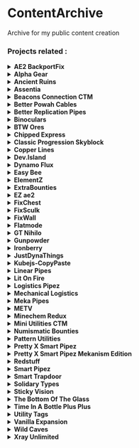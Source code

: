 # ContentArchive
Archive for my public content creation
### Projects related :

<details>
<summary><strong>AE2 BackportFix</strong></summary>

 - [gif.gif](https://github.com/DevDyna/ContentArchive/tree/main/AE2%20BackportFix/gif.gif)
 - [logo.png](https://github.com/DevDyna/ContentArchive/tree/main/AE2%20BackportFix/logo.png)
      <details>
       <summary><strong>screen</strong></summary>

       - [bug.png](https://github.com/DevDyna/ContentArchive/tree/main/AE2%20BackportFix/screen/bug.png)

       - [solution.png](https://github.com/DevDyna/ContentArchive/tree/main/AE2%20BackportFix/screen/solution.png)

      </details>

</details>

<details>
<summary><strong>Alpha Gear</strong></summary>

 - [logo.png](https://github.com/DevDyna/ContentArchive/tree/main/Alpha%20Gear/logo.png)
 - [screen.png](https://github.com/DevDyna/ContentArchive/tree/main/Alpha%20Gear/screen.png)
</details>

<details>
<summary><strong>Ancient Ruins</strong></summary>

 - [logo.png](https://github.com/DevDyna/ContentArchive/tree/main/Ancient%20Ruins/logo.png)
 - [screen.png](https://github.com/DevDyna/ContentArchive/tree/main/Ancient%20Ruins/screen.png)
</details>

<details>
<summary><strong>Assentia</strong></summary>

 - [logo.png](https://github.com/DevDyna/ContentArchive/tree/main/Assentia/logo.png)
 - [screen.png](https://github.com/DevDyna/ContentArchive/tree/main/Assentia/screen.png)
 - [screen2.png](https://github.com/DevDyna/ContentArchive/tree/main/Assentia/screen2.png)
 - [screen3.png](https://github.com/DevDyna/ContentArchive/tree/main/Assentia/screen3.png)
 - [screen4.png](https://github.com/DevDyna/ContentArchive/tree/main/Assentia/screen4.png)
</details>

<details>
<summary><strong>Beacons Connection CTM</strong></summary>

 - [logo.png](https://github.com/DevDyna/ContentArchive/tree/main/Beacons%20Connection%20CTM/logo.png)
 - [screen.png](https://github.com/DevDyna/ContentArchive/tree/main/Beacons%20Connection%20CTM/screen.png)
</details>

<details>
<summary><strong>Better Powah Cables</strong></summary>

 - [logo.png](https://github.com/DevDyna/ContentArchive/tree/main/Better%20Powah%20Cables/logo.png)
      <details>
       <summary><strong>screen</strong></summary>

       - [0.png](https://github.com/DevDyna/ContentArchive/tree/main/Better%20Powah%20Cables/screen/0.png)

       - [1.png](https://github.com/DevDyna/ContentArchive/tree/main/Better%20Powah%20Cables/screen/1.png)

       - [gif.gif](https://github.com/DevDyna/ContentArchive/tree/main/Better%20Powah%20Cables/screen/gif.gif)

      </details>

</details>

<details>
<summary><strong>Better Replication Pipes</strong></summary>

 - [logo.png](https://github.com/DevDyna/ContentArchive/tree/main/Better%20Replication%20Pipes/logo.png)
      <details>
       <summary><strong>screen</strong></summary>

       - [0.png](https://github.com/DevDyna/ContentArchive/tree/main/Better%20Replication%20Pipes/screen/0.png)

       - [1.png](https://github.com/DevDyna/ContentArchive/tree/main/Better%20Replication%20Pipes/screen/1.png)

       - [gif.gif](https://github.com/DevDyna/ContentArchive/tree/main/Better%20Replication%20Pipes/screen/gif.gif)

      </details>

</details>

<details>
<summary><strong>Binoculars</strong></summary>

 - [logo.png](https://github.com/DevDyna/ContentArchive/tree/main/Binoculars/logo.png)
 - [screen.png](https://github.com/DevDyna/ContentArchive/tree/main/Binoculars/screen.png)
 - [screen1.png](https://github.com/DevDyna/ContentArchive/tree/main/Binoculars/screen1.png)
 - [screen2.png](https://github.com/DevDyna/ContentArchive/tree/main/Binoculars/screen2.png)
 - [screen3.png](https://github.com/DevDyna/ContentArchive/tree/main/Binoculars/screen3.png)
 - [screen4.png](https://github.com/DevDyna/ContentArchive/tree/main/Binoculars/screen4.png)
 - [screen5.png](https://github.com/DevDyna/ContentArchive/tree/main/Binoculars/screen5.png)
</details>

<details>
<summary><strong>BTW Ores</strong></summary>

 - [0.png](https://github.com/DevDyna/ContentArchive/tree/main/BTW%20Ores/0.png)
 - [1.png](https://github.com/DevDyna/ContentArchive/tree/main/BTW%20Ores/1.png)
 - [2.png](https://github.com/DevDyna/ContentArchive/tree/main/BTW%20Ores/2.png)
 - [3.png](https://github.com/DevDyna/ContentArchive/tree/main/BTW%20Ores/3.png)
 - [4.png](https://github.com/DevDyna/ContentArchive/tree/main/BTW%20Ores/4.png)
 - [5.png](https://github.com/DevDyna/ContentArchive/tree/main/BTW%20Ores/5.png)
 - [gif.gif](https://github.com/DevDyna/ContentArchive/tree/main/BTW%20Ores/gif.gif)
 - [logo.gif](https://github.com/DevDyna/ContentArchive/tree/main/BTW%20Ores/logo.gif)
 - [scanner.gif](https://github.com/DevDyna/ContentArchive/tree/main/BTW%20Ores/scanner.gif)
</details>

<details>
<summary><strong>Chipped Express</strong></summary>

      <details>
       <summary><strong>logo</strong></summary>

       - [frame](https://github.com/DevDyna/ContentArchive/tree/main/Chipped%20Express/logo/frame)

       - [logo.gif](https://github.com/DevDyna/ContentArchive/tree/main/Chipped%20Express/logo/logo.gif)

       - [og.png](https://github.com/DevDyna/ContentArchive/tree/main/Chipped%20Express/logo/og.png)

      </details>

 - [screen.png](https://github.com/DevDyna/ContentArchive/tree/main/Chipped%20Express/screen.png)
 - [screen1.png](https://github.com/DevDyna/ContentArchive/tree/main/Chipped%20Express/screen1.png)
</details>

<details>
<summary><strong>Classic Progression Skyblock</strong></summary>

 - [logo.png](https://github.com/DevDyna/ContentArchive/tree/main/Classic%20Progression%20Skyblock/logo.png)
 - [screen.png](https://github.com/DevDyna/ContentArchive/tree/main/Classic%20Progression%20Skyblock/screen.png)
 - [screen1.png](https://github.com/DevDyna/ContentArchive/tree/main/Classic%20Progression%20Skyblock/screen1.png)
 - [screen2.png](https://github.com/DevDyna/ContentArchive/tree/main/Classic%20Progression%20Skyblock/screen2.png)
</details>

<details>
<summary><strong>Copper Lines</strong></summary>

 - [icon.gif](https://github.com/DevDyna/ContentArchive/tree/main/Copper%20Lines/icon.gif)
 - [pack.png](https://github.com/DevDyna/ContentArchive/tree/main/Copper%20Lines/pack.png)
 - [screen.png](https://github.com/DevDyna/ContentArchive/tree/main/Copper%20Lines/screen.png)
</details>

<details>
<summary><strong>Dev.Island</strong></summary>

 - [logo.png](https://github.com/DevDyna/ContentArchive/tree/main/Dev.Island/logo.png)
</details>

<details>
<summary><strong>Dynamo Flux</strong></summary>

 - [logo.png](https://github.com/DevDyna/ContentArchive/tree/main/Dynamo%20Flux/logo.png)
 - [screen.png](https://github.com/DevDyna/ContentArchive/tree/main/Dynamo%20Flux/screen.png)
</details>

<details>
<summary><strong>Easy Bee</strong></summary>

 - [400x logo.png](https://github.com/DevDyna/ContentArchive/tree/main/Easy%20Bee/400x%20logo.png)
 - [floreal.gif](https://github.com/DevDyna/ContentArchive/tree/main/Easy%20Bee/floreal.gif)
 - [new.gif](https://github.com/DevDyna/ContentArchive/tree/main/Easy%20Bee/new.gif)
 - [old.gif](https://github.com/DevDyna/ContentArchive/tree/main/Easy%20Bee/old.gif)
      <details>
       <summary><strong>screen</strong></summary>

       - [beewaxtip.png](https://github.com/DevDyna/ContentArchive/tree/main/Easy%20Bee/screen/beewaxtip.png)

       - [beewax_emi.png](https://github.com/DevDyna/ContentArchive/tree/main/Easy%20Bee/screen/beewax_emi.png)

       - [floreal.png](https://github.com/DevDyna/ContentArchive/tree/main/Easy%20Bee/screen/floreal.png)

      </details>

</details>

<details>
<summary><strong>ElementZ</strong></summary>

 - [logo.png](https://github.com/DevDyna/ContentArchive/tree/main/ElementZ/logo.png)
 - [screen.png](https://github.com/DevDyna/ContentArchive/tree/main/ElementZ/screen.png)
 - [screen1.png](https://github.com/DevDyna/ContentArchive/tree/main/ElementZ/screen1.png)
 - [screen2.png](https://github.com/DevDyna/ContentArchive/tree/main/ElementZ/screen2.png)
</details>

<details>
<summary><strong>ExtraBounties</strong></summary>

      <details>
       <summary><strong>128x</strong></summary>

       - [blue.png](https://github.com/DevDyna/ContentArchive/tree/main/ExtraBounties/128x/blue.png)

       - [cyan.png](https://github.com/DevDyna/ContentArchive/tree/main/ExtraBounties/128x/cyan.png)

       - [green.png](https://github.com/DevDyna/ContentArchive/tree/main/ExtraBounties/128x/green.png)

       - [orange.png](https://github.com/DevDyna/ContentArchive/tree/main/ExtraBounties/128x/orange.png)

       - [pink.png](https://github.com/DevDyna/ContentArchive/tree/main/ExtraBounties/128x/pink.png)

       - [purple.png](https://github.com/DevDyna/ContentArchive/tree/main/ExtraBounties/128x/purple.png)

       - [red.png](https://github.com/DevDyna/ContentArchive/tree/main/ExtraBounties/128x/red.png)

      </details>

      <details>
       <summary><strong>16x</strong></summary>

       - [blue.png](https://github.com/DevDyna/ContentArchive/tree/main/ExtraBounties/16x/blue.png)

       - [cyan.png](https://github.com/DevDyna/ContentArchive/tree/main/ExtraBounties/16x/cyan.png)

       - [green.png](https://github.com/DevDyna/ContentArchive/tree/main/ExtraBounties/16x/green.png)

       - [orange.png](https://github.com/DevDyna/ContentArchive/tree/main/ExtraBounties/16x/orange.png)

       - [pink.png](https://github.com/DevDyna/ContentArchive/tree/main/ExtraBounties/16x/pink.png)

       - [purple.png](https://github.com/DevDyna/ContentArchive/tree/main/ExtraBounties/16x/purple.png)

       - [red.png](https://github.com/DevDyna/ContentArchive/tree/main/ExtraBounties/16x/red.png)

      </details>

      <details>
       <summary><strong>400x</strong></summary>

       - [blue.png](https://github.com/DevDyna/ContentArchive/tree/main/ExtraBounties/400x/blue.png)

       - [cyan.png](https://github.com/DevDyna/ContentArchive/tree/main/ExtraBounties/400x/cyan.png)

       - [green.png](https://github.com/DevDyna/ContentArchive/tree/main/ExtraBounties/400x/green.png)

       - [orange.png](https://github.com/DevDyna/ContentArchive/tree/main/ExtraBounties/400x/orange.png)

       - [pink.png](https://github.com/DevDyna/ContentArchive/tree/main/ExtraBounties/400x/pink.png)

       - [purple.png](https://github.com/DevDyna/ContentArchive/tree/main/ExtraBounties/400x/purple.png)

       - [red.png](https://github.com/DevDyna/ContentArchive/tree/main/ExtraBounties/400x/red.png)

      </details>

 - [logo-modrinth.gif](https://github.com/DevDyna/ContentArchive/tree/main/ExtraBounties/logo-modrinth.gif)
 - [logo.gif](https://github.com/DevDyna/ContentArchive/tree/main/ExtraBounties/logo.gif)
 - [pack.png](https://github.com/DevDyna/ContentArchive/tree/main/ExtraBounties/pack.png)
 - [screen.png](https://github.com/DevDyna/ContentArchive/tree/main/ExtraBounties/screen.png)
</details>

<details>
<summary><strong>EZ ae2</strong></summary>

 - [logo.png](https://github.com/DevDyna/ContentArchive/tree/main/EZ%20ae2/logo.png)
      <details>
       <summary><strong>screen</strong></summary>

       - [inscriber.png](https://github.com/DevDyna/ContentArchive/tree/main/EZ%20ae2/screen/inscriber.png)

       - [kable.png](https://github.com/DevDyna/ContentArchive/tree/main/EZ%20ae2/screen/kable.png)

       - [shaped.png](https://github.com/DevDyna/ContentArchive/tree/main/EZ%20ae2/screen/shaped.png)

       - [shapeless.png](https://github.com/DevDyna/ContentArchive/tree/main/EZ%20ae2/screen/shapeless.png)

      </details>

</details>

<details>
<summary><strong>FixChest</strong></summary>

 - [logo.png](https://github.com/DevDyna/ContentArchive/tree/main/FixChest/logo.png)
 - [screen.png](https://github.com/DevDyna/ContentArchive/tree/main/FixChest/screen.png)
 - [screen2.png](https://github.com/DevDyna/ContentArchive/tree/main/FixChest/screen2.png)
</details>

<details>
<summary><strong>FixSculk</strong></summary>

 - [logo.png](https://github.com/DevDyna/ContentArchive/tree/main/FixSculk/logo.png)
 - [screen.png](https://github.com/DevDyna/ContentArchive/tree/main/FixSculk/screen.png)
 - [screen1.png](https://github.com/DevDyna/ContentArchive/tree/main/FixSculk/screen1.png)
</details>

<details>
<summary><strong>FixWall</strong></summary>

 - [logo.png](https://github.com/DevDyna/ContentArchive/tree/main/FixWall/logo.png)
 - [screen.png](https://github.com/DevDyna/ContentArchive/tree/main/FixWall/screen.png)
</details>

<details>
<summary><strong>Flatmode</strong></summary>

      <details>
       <summary><strong>modpack</strong></summary>

       - [logo.png](https://github.com/DevDyna/ContentArchive/tree/main/Flatmode/modpack/logo.png)

      </details>

      <details>
       <summary><strong>world</strong></summary>

       - [logo.png](https://github.com/DevDyna/ContentArchive/tree/main/Flatmode/world/logo.png)

       - [screen.png](https://github.com/DevDyna/ContentArchive/tree/main/Flatmode/world/screen.png)

      </details>

</details>

<details>
<summary><strong>GT Nihilo</strong></summary>

 - [copper_vein.png](https://github.com/DevDyna/ContentArchive/tree/main/GT%20Nihilo/copper_vein.png)
 - [deprecated.png](https://github.com/DevDyna/ContentArchive/tree/main/GT%20Nihilo/deprecated.png)
      <details>
       <summary><strong>frames</strong></summary>

       - [0.png](https://github.com/DevDyna/ContentArchive/tree/main/GT%20Nihilo/frames/0.png)

       - [1.png](https://github.com/DevDyna/ContentArchive/tree/main/GT%20Nihilo/frames/1.png)

       - [2.png](https://github.com/DevDyna/ContentArchive/tree/main/GT%20Nihilo/frames/2.png)

       - [3.png](https://github.com/DevDyna/ContentArchive/tree/main/GT%20Nihilo/frames/3.png)

       - [4.png](https://github.com/DevDyna/ContentArchive/tree/main/GT%20Nihilo/frames/4.png)

       - [5.png](https://github.com/DevDyna/ContentArchive/tree/main/GT%20Nihilo/frames/5.png)

      </details>

 - [logo.gif](https://github.com/DevDyna/ContentArchive/tree/main/GT%20Nihilo/logo.gif)
 - [rock.png](https://github.com/DevDyna/ContentArchive/tree/main/GT%20Nihilo/rock.png)
 - [tuff.png](https://github.com/DevDyna/ContentArchive/tree/main/GT%20Nihilo/tuff.png)
</details>

<details>
<summary><strong>Gunpowder</strong></summary>

 - [large-logo.png](https://github.com/DevDyna/ContentArchive/tree/main/Gunpowder/large-logo.png)
 - [logo.png](https://github.com/DevDyna/ContentArchive/tree/main/Gunpowder/logo.png)
 - [lootcrate.gif](https://github.com/DevDyna/ContentArchive/tree/main/Gunpowder/lootcrate.gif)
 - [matrix_pick.gif](https://github.com/DevDyna/ContentArchive/tree/main/Gunpowder/matrix_pick.gif)
 - [medikit.gif](https://github.com/DevDyna/ContentArchive/tree/main/Gunpowder/medikit.gif)
</details>

<details>
<summary><strong>Ironberry</strong></summary>

 - [ash.png](https://github.com/DevDyna/ContentArchive/tree/main/Ironberry/ash.png)
 - [automation.png](https://github.com/DevDyna/ContentArchive/tree/main/Ironberry/automation.png)
      <details>
       <summary><strong>comments</strong></summary>

       - [comment.png](https://github.com/DevDyna/ContentArchive/tree/main/Ironberry/comments/comment.png)

      </details>

      <details>
       <summary><strong>deprecated</strong></summary>

       - [cooler.png](https://github.com/DevDyna/ContentArchive/tree/main/Ironberry/deprecated/cooler.png)

      </details>

      <details>
       <summary><strong>ds-rpc</strong></summary>

       - [logo.gif](https://github.com/DevDyna/ContentArchive/tree/main/Ironberry/ds-rpc/logo.gif)

       - [oldlogo.png](https://github.com/DevDyna/ContentArchive/tree/main/Ironberry/ds-rpc/oldlogo.png)

      </details>

 - [early.png](https://github.com/DevDyna/ContentArchive/tree/main/Ironberry/early.png)
 - [logo.png](https://github.com/DevDyna/ContentArchive/tree/main/Ironberry/logo.png)
 - [quest_0.png](https://github.com/DevDyna/ContentArchive/tree/main/Ironberry/quest_0.png)
 - [quest_1.png](https://github.com/DevDyna/ContentArchive/tree/main/Ironberry/quest_1.png)
 - [quest_2.png](https://github.com/DevDyna/ContentArchive/tree/main/Ironberry/quest_2.png)
 - [quest_3.png](https://github.com/DevDyna/ContentArchive/tree/main/Ironberry/quest_3.png)
 - [quest_4.png](https://github.com/DevDyna/ContentArchive/tree/main/Ironberry/quest_4.png)
 - [quest_5.png](https://github.com/DevDyna/ContentArchive/tree/main/Ironberry/quest_5.png)
 - [rftools.png](https://github.com/DevDyna/ContentArchive/tree/main/Ironberry/rftools.png)
 - [screen.png](https://github.com/DevDyna/ContentArchive/tree/main/Ironberry/screen.png)
 - [screen1.png](https://github.com/DevDyna/ContentArchive/tree/main/Ironberry/screen1.png)
 - [sculk.png](https://github.com/DevDyna/ContentArchive/tree/main/Ironberry/sculk.png)
</details>

<details>
<summary><strong>JustDynaThings</strong></summary>

      <details>
       <summary><strong>logo</strong></summary>

       - [16x](https://github.com/DevDyna/ContentArchive/tree/main/JustDynaThings/logo/16x)

       - [400x](https://github.com/DevDyna/ContentArchive/tree/main/JustDynaThings/logo/400x)

      </details>

      <details>
       <summary><strong>screen</strong></summary>

       - [automation.png](https://github.com/DevDyna/ContentArchive/tree/main/JustDynaThings/screen/automation.png)

       - [buddy.png](https://github.com/DevDyna/ContentArchive/tree/main/JustDynaThings/screen/buddy.png)

       - [goo.png](https://github.com/DevDyna/ContentArchive/tree/main/JustDynaThings/screen/goo.png)

       - [guide](https://github.com/DevDyna/ContentArchive/tree/main/JustDynaThings/screen/guide)

       - [other.png](https://github.com/DevDyna/ContentArchive/tree/main/JustDynaThings/screen/other.png)

       - [phase_ctm.png](https://github.com/DevDyna/ContentArchive/tree/main/JustDynaThings/screen/phase_ctm.png)

       - [phase_new.png](https://github.com/DevDyna/ContentArchive/tree/main/JustDynaThings/screen/phase_new.png)

       - [powah.png](https://github.com/DevDyna/ContentArchive/tree/main/JustDynaThings/screen/powah.png)

       - [recipe.png](https://github.com/DevDyna/ContentArchive/tree/main/JustDynaThings/screen/recipe.png)

       - [reforger.png](https://github.com/DevDyna/ContentArchive/tree/main/JustDynaThings/screen/reforger.png)

      </details>

</details>

<details>
<summary><strong>Kubejs-CopyPaste</strong></summary>

 - [gif.gif](https://github.com/DevDyna/ContentArchive/tree/main/Kubejs-CopyPaste/gif.gif)
</details>

<details>
<summary><strong>Linear Pipes</strong></summary>

 - [logo.png](https://github.com/DevDyna/ContentArchive/tree/main/Linear%20Pipes/logo.png)
 - [screen.png](https://github.com/DevDyna/ContentArchive/tree/main/Linear%20Pipes/screen.png)
 - [screen1.png](https://github.com/DevDyna/ContentArchive/tree/main/Linear%20Pipes/screen1.png)
 - [screen2.png](https://github.com/DevDyna/ContentArchive/tree/main/Linear%20Pipes/screen2.png)
</details>

<details>
<summary><strong>Lit On Fire</strong></summary>

      <details>
       <summary><strong>16x</strong></summary>

       - [0.png](https://github.com/DevDyna/ContentArchive/tree/main/Lit%20On%20Fire/16x/0.png)

       - [1.png](https://github.com/DevDyna/ContentArchive/tree/main/Lit%20On%20Fire/16x/1.png)

       - [2.png](https://github.com/DevDyna/ContentArchive/tree/main/Lit%20On%20Fire/16x/2.png)

       - [3.png](https://github.com/DevDyna/ContentArchive/tree/main/Lit%20On%20Fire/16x/3.png)

       - [4.png](https://github.com/DevDyna/ContentArchive/tree/main/Lit%20On%20Fire/16x/4.png)

       - [5.png](https://github.com/DevDyna/ContentArchive/tree/main/Lit%20On%20Fire/16x/5.png)

       - [6.png](https://github.com/DevDyna/ContentArchive/tree/main/Lit%20On%20Fire/16x/6.png)

       - [7.png](https://github.com/DevDyna/ContentArchive/tree/main/Lit%20On%20Fire/16x/7.png)

      </details>

 - [16x.gif](https://github.com/DevDyna/ContentArchive/tree/main/Lit%20On%20Fire/16x.gif)
      <details>
       <summary><strong>400x</strong></summary>

       - [0.png](https://github.com/DevDyna/ContentArchive/tree/main/Lit%20On%20Fire/400x/0.png)

       - [1.png](https://github.com/DevDyna/ContentArchive/tree/main/Lit%20On%20Fire/400x/1.png)

       - [2.png](https://github.com/DevDyna/ContentArchive/tree/main/Lit%20On%20Fire/400x/2.png)

       - [3.png](https://github.com/DevDyna/ContentArchive/tree/main/Lit%20On%20Fire/400x/3.png)

       - [4.png](https://github.com/DevDyna/ContentArchive/tree/main/Lit%20On%20Fire/400x/4.png)

       - [5.png](https://github.com/DevDyna/ContentArchive/tree/main/Lit%20On%20Fire/400x/5.png)

       - [6.png](https://github.com/DevDyna/ContentArchive/tree/main/Lit%20On%20Fire/400x/6.png)

       - [7.png](https://github.com/DevDyna/ContentArchive/tree/main/Lit%20On%20Fire/400x/7.png)

      </details>

 - [400x.gif](https://github.com/DevDyna/ContentArchive/tree/main/Lit%20On%20Fire/400x.gif)
 - [gif.gif](https://github.com/DevDyna/ContentArchive/tree/main/Lit%20On%20Fire/gif.gif)
</details>

<details>
<summary><strong>Logistics Pipez</strong></summary>

 - [logo.png](https://github.com/DevDyna/ContentArchive/tree/main/Logistics%20Pipez/logo.png)
 - [off.png](https://github.com/DevDyna/ContentArchive/tree/main/Logistics%20Pipez/off.png)
 - [on.png](https://github.com/DevDyna/ContentArchive/tree/main/Logistics%20Pipez/on.png)
 - [screen.png](https://github.com/DevDyna/ContentArchive/tree/main/Logistics%20Pipez/screen.png)
</details>

<details>
<summary><strong>Mechanical Logistics</strong></summary>

 - [logo.png](https://github.com/DevDyna/ContentArchive/tree/main/Mechanical%20Logistics/logo.png)
 - [screen.png](https://github.com/DevDyna/ContentArchive/tree/main/Mechanical%20Logistics/screen.png)
 - [screen1.png](https://github.com/DevDyna/ContentArchive/tree/main/Mechanical%20Logistics/screen1.png)
 - [screen2.png](https://github.com/DevDyna/ContentArchive/tree/main/Mechanical%20Logistics/screen2.png)
 - [screen3.png](https://github.com/DevDyna/ContentArchive/tree/main/Mechanical%20Logistics/screen3.png)
 - [screen4.png](https://github.com/DevDyna/ContentArchive/tree/main/Mechanical%20Logistics/screen4.png)
 - [screen5.png](https://github.com/DevDyna/ContentArchive/tree/main/Mechanical%20Logistics/screen5.png)
 - [screen6.png](https://github.com/DevDyna/ContentArchive/tree/main/Mechanical%20Logistics/screen6.png)
</details>

<details>
<summary><strong>Meka Pipes</strong></summary>

 - [logo.png](https://github.com/DevDyna/ContentArchive/tree/main/Meka%20Pipes/logo.png)
 - [screen.png](https://github.com/DevDyna/ContentArchive/tree/main/Meka%20Pipes/screen.png)
 - [screen1.png](https://github.com/DevDyna/ContentArchive/tree/main/Meka%20Pipes/screen1.png)
</details>

<details>
<summary><strong>METV</strong></summary>

 - [logo.png](https://github.com/DevDyna/ContentArchive/tree/main/METV/logo.png)
 - [screen.png](https://github.com/DevDyna/ContentArchive/tree/main/METV/screen.png)
</details>

<details>
<summary><strong>Minechem Redux</strong></summary>

 - [logo.png](https://github.com/DevDyna/ContentArchive/tree/main/Minechem%20Redux/logo.png)
 - [screen.png](https://github.com/DevDyna/ContentArchive/tree/main/Minechem%20Redux/screen.png)
</details>

<details>
<summary><strong>Mini Utilities CTM</strong></summary>

 - [logo.png](https://github.com/DevDyna/ContentArchive/tree/main/Mini%20Utilities%20CTM/logo.png)
 - [screen.png](https://github.com/DevDyna/ContentArchive/tree/main/Mini%20Utilities%20CTM/screen.png)
</details>

<details>
<summary><strong>Numismatic Bounties</strong></summary>

      <details>
       <summary><strong>logo</strong></summary>

       - [32x](https://github.com/DevDyna/ContentArchive/tree/main/Numismatic%20Bounties/logo/32x)

       - [400x](https://github.com/DevDyna/ContentArchive/tree/main/Numismatic%20Bounties/logo/400x)

       - [pack.png](https://github.com/DevDyna/ContentArchive/tree/main/Numismatic%20Bounties/logo/pack.png)

      </details>

      <details>
       <summary><strong>screen</strong></summary>

       - [base.png](https://github.com/DevDyna/ContentArchive/tree/main/Numismatic%20Bounties/screen/base.png)

       - [extra.png](https://github.com/DevDyna/ContentArchive/tree/main/Numismatic%20Bounties/screen/extra.png)

      </details>

</details>

<details>
<summary><strong>Pattern Utilities</strong></summary>

      <details>
       <summary><strong>backup-logo</strong></summary>

       - [crafting.png](https://github.com/DevDyna/ContentArchive/tree/main/Pattern%20Utilities/backup-logo/crafting.png)

       - [furnace.png](https://github.com/DevDyna/ContentArchive/tree/main/Pattern%20Utilities/backup-logo/furnace.png)

       - [smithing.png](https://github.com/DevDyna/ContentArchive/tree/main/Pattern%20Utilities/backup-logo/smithing.png)

       - [stonecutter.png](https://github.com/DevDyna/ContentArchive/tree/main/Pattern%20Utilities/backup-logo/stonecutter.png)

      </details>

 - [logo.gif](https://github.com/DevDyna/ContentArchive/tree/main/Pattern%20Utilities/logo.gif)
 - [screen1.png](https://github.com/DevDyna/ContentArchive/tree/main/Pattern%20Utilities/screen1.png)
 - [screen2.png](https://github.com/DevDyna/ContentArchive/tree/main/Pattern%20Utilities/screen2.png)
 - [screen3.png](https://github.com/DevDyna/ContentArchive/tree/main/Pattern%20Utilities/screen3.png)
 - [screen4.png](https://github.com/DevDyna/ContentArchive/tree/main/Pattern%20Utilities/screen4.png)
</details>

<details>
<summary><strong>Pretty X Smart Pipez</strong></summary>

 - [approved.png](https://github.com/DevDyna/ContentArchive/tree/main/Pretty%20X%20Smart%20Pipez/approved.png)
      <details>
       <summary><strong>frames</strong></summary>

       - [default.png](https://github.com/DevDyna/ContentArchive/tree/main/Pretty%20X%20Smart%20Pipez/frames/default.png)

       - [pretty.png](https://github.com/DevDyna/ContentArchive/tree/main/Pretty%20X%20Smart%20Pipez/frames/pretty.png)

       - [prettyxsmart.png](https://github.com/DevDyna/ContentArchive/tree/main/Pretty%20X%20Smart%20Pipez/frames/prettyxsmart.png)

      </details>

      <details>
       <summary><strong>gif</strong></summary>

       - [without_text.gif](https://github.com/DevDyna/ContentArchive/tree/main/Pretty%20X%20Smart%20Pipez/gif/without_text.gif)

       - [with_text.gif](https://github.com/DevDyna/ContentArchive/tree/main/Pretty%20X%20Smart%20Pipez/gif/with_text.gif)

      </details>

 - [image.png](https://github.com/DevDyna/ContentArchive/tree/main/Pretty%20X%20Smart%20Pipez/image.png)
 - [items.png](https://github.com/DevDyna/ContentArchive/tree/main/Pretty%20X%20Smart%20Pipez/items.png)
 - [logo.png](https://github.com/DevDyna/ContentArchive/tree/main/Pretty%20X%20Smart%20Pipez/logo.png)
      <details>
       <summary><strong>msg</strong></summary>

       - [1.png](https://github.com/DevDyna/ContentArchive/tree/main/Pretty%20X%20Smart%20Pipez/msg/1.png)

      </details>

</details>

<details>
<summary><strong>Pretty X Smart Pipez Mekanism Edition</strong></summary>

 - [logo.png](https://github.com/DevDyna/ContentArchive/tree/main/Pretty%20X%20Smart%20Pipez%20Mekanism%20Edition/logo.png)
      <details>
       <summary><strong>screen</strong></summary>

       - [0.png](https://github.com/DevDyna/ContentArchive/tree/main/Pretty%20X%20Smart%20Pipez%20Mekanism%20Edition/screen/0.png)

       - [1.png](https://github.com/DevDyna/ContentArchive/tree/main/Pretty%20X%20Smart%20Pipez%20Mekanism%20Edition/screen/1.png)

       - [2.png](https://github.com/DevDyna/ContentArchive/tree/main/Pretty%20X%20Smart%20Pipez%20Mekanism%20Edition/screen/2.png)

       - [image.gif](https://github.com/DevDyna/ContentArchive/tree/main/Pretty%20X%20Smart%20Pipez%20Mekanism%20Edition/screen/image.gif)

       - [item.png](https://github.com/DevDyna/ContentArchive/tree/main/Pretty%20X%20Smart%20Pipez%20Mekanism%20Edition/screen/item.png)

      </details>

</details>

<details>
<summary><strong>Redstuff</strong></summary>

 - [logo.png](https://github.com/DevDyna/ContentArchive/tree/main/Redstuff/logo.png)
 - [screen.png](https://github.com/DevDyna/ContentArchive/tree/main/Redstuff/screen.png)
 - [screen2.png](https://github.com/DevDyna/ContentArchive/tree/main/Redstuff/screen2.png)
</details>

<details>
<summary><strong>Smart Pipez</strong></summary>

 - [darker.png](https://github.com/DevDyna/ContentArchive/tree/main/Smart%20Pipez/darker.png)
      <details>
       <summary><strong>frame</strong></summary>

       - [0.png](https://github.com/DevDyna/ContentArchive/tree/main/Smart%20Pipez/frame/0.png)

       - [1.png](https://github.com/DevDyna/ContentArchive/tree/main/Smart%20Pipez/frame/1.png)

      </details>

 - [gif.gif](https://github.com/DevDyna/ContentArchive/tree/main/Smart%20Pipez/gif.gif)
 - [logo.png](https://github.com/DevDyna/ContentArchive/tree/main/Smart%20Pipez/logo.png)
</details>

<details>
<summary><strong>Smart Trapdoor</strong></summary>

 - [logo.png](https://github.com/DevDyna/ContentArchive/tree/main/Smart%20Trapdoor/logo.png)
 - [screen.png](https://github.com/DevDyna/ContentArchive/tree/main/Smart%20Trapdoor/screen.png)
</details>

<details>
<summary><strong>Solidary Types</strong></summary>

 - [logo.png](https://github.com/DevDyna/ContentArchive/tree/main/Solidary%20Types/logo.png)
 - [screen.png](https://github.com/DevDyna/ContentArchive/tree/main/Solidary%20Types/screen.png)
</details>

<details>
<summary><strong>Sticky Vision</strong></summary>

 - [logo.png](https://github.com/DevDyna/ContentArchive/tree/main/Sticky%20Vision/logo.png)
 - [screen.png](https://github.com/DevDyna/ContentArchive/tree/main/Sticky%20Vision/screen.png)
 - [screen1.png](https://github.com/DevDyna/ContentArchive/tree/main/Sticky%20Vision/screen1.png)
</details>

<details>
<summary><strong>The Bottom Of The Glass</strong></summary>

 - [logo.png](https://github.com/DevDyna/ContentArchive/tree/main/The%20Bottom%20Of%20The%20Glass/logo.png)
 - [screen.png](https://github.com/DevDyna/ContentArchive/tree/main/The%20Bottom%20Of%20The%20Glass/screen.png)
</details>

<details>
<summary><strong>Time In A Bottle Plus Plus</strong></summary>

      <details>
       <summary><strong>logo</strong></summary>

       - [400x.png](https://github.com/DevDyna/ContentArchive/tree/main/Time%20In%20A%20Bottle%20Plus%20Plus/logo/400x.png)

       - [60x.png](https://github.com/DevDyna/ContentArchive/tree/main/Time%20In%20A%20Bottle%20Plus%20Plus/logo/60x.png)

      </details>

      <details>
       <summary><strong>screen</strong></summary>

       - [gif.gif](https://github.com/DevDyna/ContentArchive/tree/main/Time%20In%20A%20Bottle%20Plus%20Plus/screen/gif.gif)

       - [items.png](https://github.com/DevDyna/ContentArchive/tree/main/Time%20In%20A%20Bottle%20Plus%20Plus/screen/items.png)

       - [post.gif](https://github.com/DevDyna/ContentArchive/tree/main/Time%20In%20A%20Bottle%20Plus%20Plus/screen/post.gif)

      </details>

</details>

<details>
<summary><strong>Utility Tags</strong></summary>

 - [logo.png](https://github.com/DevDyna/ContentArchive/tree/main/Utility%20Tags/logo.png)
</details>

<details>
<summary><strong>Vanilla Expansion</strong></summary>

      <details>
       <summary><strong>better nature</strong></summary>

       - [git](https://github.com/DevDyna/ContentArchive/tree/main/Vanilla%20Expansion/better%20nature/git)

       - [logo.png](https://github.com/DevDyna/ContentArchive/tree/main/Vanilla%20Expansion/better%20nature/logo.png)

       - [screen.png](https://github.com/DevDyna/ContentArchive/tree/main/Vanilla%20Expansion/better%20nature/screen.png)

       - [screen1.png](https://github.com/DevDyna/ContentArchive/tree/main/Vanilla%20Expansion/better%20nature/screen1.png)

       - [screen2.png](https://github.com/DevDyna/ContentArchive/tree/main/Vanilla%20Expansion/better%20nature/screen2.png)

       - [screen3.png](https://github.com/DevDyna/ContentArchive/tree/main/Vanilla%20Expansion/better%20nature/screen3.png)

       - [screen4.png](https://github.com/DevDyna/ContentArchive/tree/main/Vanilla%20Expansion/better%20nature/screen4.png)

      </details>

      <details>
       <summary><strong>font trim</strong></summary>

       - [Goat Utils](https://github.com/DevDyna/ContentArchive/tree/main/Vanilla%20Expansion/font%20trim/Goat%20Utils)

       - [logo.png](https://github.com/DevDyna/ContentArchive/tree/main/Vanilla%20Expansion/font%20trim/logo.png)

       - [pack.png](https://github.com/DevDyna/ContentArchive/tree/main/Vanilla%20Expansion/font%20trim/pack.png)

       - [screen.png](https://github.com/DevDyna/ContentArchive/tree/main/Vanilla%20Expansion/font%20trim/screen.png)

       - [screen1.png](https://github.com/DevDyna/ContentArchive/tree/main/Vanilla%20Expansion/font%20trim/screen1.png)

       - [screen10.png](https://github.com/DevDyna/ContentArchive/tree/main/Vanilla%20Expansion/font%20trim/screen10.png)

       - [screen2.png](https://github.com/DevDyna/ContentArchive/tree/main/Vanilla%20Expansion/font%20trim/screen2.png)

       - [screen3.png](https://github.com/DevDyna/ContentArchive/tree/main/Vanilla%20Expansion/font%20trim/screen3.png)

       - [screen4.png](https://github.com/DevDyna/ContentArchive/tree/main/Vanilla%20Expansion/font%20trim/screen4.png)

       - [screen5.png](https://github.com/DevDyna/ContentArchive/tree/main/Vanilla%20Expansion/font%20trim/screen5.png)

       - [screen6.png](https://github.com/DevDyna/ContentArchive/tree/main/Vanilla%20Expansion/font%20trim/screen6.png)

       - [screen7.png](https://github.com/DevDyna/ContentArchive/tree/main/Vanilla%20Expansion/font%20trim/screen7.png)

       - [screen8.png](https://github.com/DevDyna/ContentArchive/tree/main/Vanilla%20Expansion/font%20trim/screen8.png)

       - [screen9.png](https://github.com/DevDyna/ContentArchive/tree/main/Vanilla%20Expansion/font%20trim/screen9.png)

       - [Warden Gadgets](https://github.com/DevDyna/ContentArchive/tree/main/Vanilla%20Expansion/font%20trim/Warden%20Gadgets)

      </details>

      <details>
       <summary><strong>player utilities</strong></summary>

       - [logo.gif](https://github.com/DevDyna/ContentArchive/tree/main/Vanilla%20Expansion/player%20utilities/logo.gif)

       - [screen.png](https://github.com/DevDyna/ContentArchive/tree/main/Vanilla%20Expansion/player%20utilities/screen.png)

       - [screen1.png](https://github.com/DevDyna/ContentArchive/tree/main/Vanilla%20Expansion/player%20utilities/screen1.png)

      </details>

      <details>
       <summary><strong>radiant redstone</strong></summary>

       - [logo.png](https://github.com/DevDyna/ContentArchive/tree/main/Vanilla%20Expansion/radiant%20redstone/logo.png)

       - [screen.png](https://github.com/DevDyna/ContentArchive/tree/main/Vanilla%20Expansion/radiant%20redstone/screen.png)

       - [screen2.png](https://github.com/DevDyna/ContentArchive/tree/main/Vanilla%20Expansion/radiant%20redstone/screen2.png)

      </details>

      <details>
       <summary><strong>scaffolding-delta</strong></summary>

       - [old](https://github.com/DevDyna/ContentArchive/tree/main/Vanilla%20Expansion/scaffolding-delta/old)

      </details>

      <details>
       <summary><strong>VE</strong></summary>

       - [global.png](https://github.com/DevDyna/ContentArchive/tree/main/Vanilla%20Expansion/VE/global.png)

       - [logo.png](https://github.com/DevDyna/ContentArchive/tree/main/Vanilla%20Expansion/VE/logo.png)

       - [screen.png](https://github.com/DevDyna/ContentArchive/tree/main/Vanilla%20Expansion/VE/screen.png)

       - [screen1.png](https://github.com/DevDyna/ContentArchive/tree/main/Vanilla%20Expansion/VE/screen1.png)

       - [screen2.png](https://github.com/DevDyna/ContentArchive/tree/main/Vanilla%20Expansion/VE/screen2.png)

      </details>

</details>

<details>
<summary><strong>Wild Caves</strong></summary>

 - [desc.png](https://github.com/DevDyna/ContentArchive/tree/main/Wild%20Caves/desc.png)
 - [logo 400x.png](https://github.com/DevDyna/ContentArchive/tree/main/Wild%20Caves/logo%20400x.png)
 - [logo 500x.png](https://github.com/DevDyna/ContentArchive/tree/main/Wild%20Caves/logo%20500x.png)
 - [main_image.png](https://github.com/DevDyna/ContentArchive/tree/main/Wild%20Caves/main_image.png)
 - [oldlogo.png](https://github.com/DevDyna/ContentArchive/tree/main/Wild%20Caves/oldlogo.png)
      <details>
       <summary><strong>original-screen</strong></summary>

      </details>

      <details>
       <summary><strong>screen</strong></summary>

       - [arid-cave.png](https://github.com/DevDyna/ContentArchive/tree/main/Wild%20Caves/screen/arid-cave.png)

       - [frost-cave.png](https://github.com/DevDyna/ContentArchive/tree/main/Wild%20Caves/screen/frost-cave.png)

       - [gold-vein.png](https://github.com/DevDyna/ContentArchive/tree/main/Wild%20Caves/screen/gold-vein.png)

       - [iron-vein.png](https://github.com/DevDyna/ContentArchive/tree/main/Wild%20Caves/screen/iron-vein.png)

       - [miner-station.png](https://github.com/DevDyna/ContentArchive/tree/main/Wild%20Caves/screen/miner-station.png)

       - [miner_rework.png](https://github.com/DevDyna/ContentArchive/tree/main/Wild%20Caves/screen/miner_rework.png)

       - [more.png](https://github.com/DevDyna/ContentArchive/tree/main/Wild%20Caves/screen/more.png)

       - [red-gold-vein.png](https://github.com/DevDyna/ContentArchive/tree/main/Wild%20Caves/screen/red-gold-vein.png)

       - [vines.png](https://github.com/DevDyna/ContentArchive/tree/main/Wild%20Caves/screen/vines.png)

       - [wet-cave.png](https://github.com/DevDyna/ContentArchive/tree/main/Wild%20Caves/screen/wet-cave.png)

      </details>

 - [title.png](https://github.com/DevDyna/ContentArchive/tree/main/Wild%20Caves/title.png)
</details>

<details>
<summary><strong>Xray Unlimited</strong></summary>

 - [desc.png](https://github.com/DevDyna/ContentArchive/tree/main/Xray%20Unlimited/desc.png)
 - [fabric.png](https://github.com/DevDyna/ContentArchive/tree/main/Xray%20Unlimited/fabric.png)
 - [faq.png](https://github.com/DevDyna/ContentArchive/tree/main/Xray%20Unlimited/faq.png)
 - [forge.png](https://github.com/DevDyna/ContentArchive/tree/main/Xray%20Unlimited/forge.png)
 - [logo.png](https://github.com/DevDyna/ContentArchive/tree/main/Xray%20Unlimited/logo.png)
 - [modloader picker.png](https://github.com/DevDyna/ContentArchive/tree/main/Xray%20Unlimited/modloader%20picker.png)
 - [neoforge.png](https://github.com/DevDyna/ContentArchive/tree/main/Xray%20Unlimited/neoforge.png)
 - [quilt.png](https://github.com/DevDyna/ContentArchive/tree/main/Xray%20Unlimited/quilt.png)
</details>

